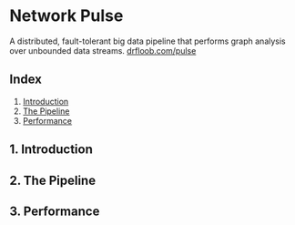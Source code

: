 # Network Pulse

A distributed, fault-tolerant big data pipeline that performs graph analysis over unbounded data streams. [drfloob.com/pulse](https://drfloob.com/pulse)

## Index

1. [Introduction](README.md#1-introduction)
2. [The Pipeline](README.md#2-the-pipeline)
3. [Performance](README.md#3-performance)

## 1. Introduction



## 2. The Pipeline



## 3. Performance



